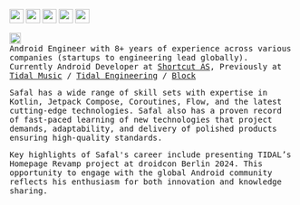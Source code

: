 <p>
  <a href="https://x.com/super0bserver"><img src="https://img.shields.io/badge/twitter-%231DA1F2.svg?&style=for-the-badge&logo=twitter&logoColor=white" height="25"></a> 
  <a href="https://bsky.app/profile/safal.bsky.social"><img src="https://img.shields.io/badge/-Bluesky-3686f7?style=flat&logo=icloud&logoColor=white" height="25"></a> 
  <a href="https://www.linkedin.com/in/safall"><img src="https://img.shields.io/badge/linkedin-%230077B5.svg?&style=for-the-badge&logo=linkedin&logoColor=white" height="25"></a> 
  <a href="https://medium.com/@safalkumarghimire"><img src="https://img.shields.io/badge/medium-%2312100E.svg?&style=for-the-badge&logo=medium&logoColor=white" height="25"></a> 
  <a href="https://stackoverflow.com/users/6758226/safal-kumar-ghimire"><img src="https://img.shields.io/badge/stackoverflow-%23F48024.svg?&style=for-the-badge&logo=stackoverflow&logoColor=white" height="25"></a>
</p>

<p>
  <samp>
    <img src="https://emojis.slackmojis.com/emojis/images/1519294713/3574/android.png?1519294713" width="20"/> 
    <br>
    Android Engineer with 8+ years of experience across various companies (startups to engineering lead globally). 
    <br>
     Currently Android Developer at <a href="https://github.com/shortcut">Shortcut AS</a>, Previously at <a href="https://github.com/tidal-music">Tidal Music</a> / <a href="https://github.com/tidal-engineering">Tidal Engineering</a> / <a href="https://github.com/block">Block</a>  
  </samp>
</p>

<p>    
  <samp>
    Safal has a wide range of skill sets with expertise in Kotlin, Jetpack Compose, Coroutines, Flow, and the latest cutting-edge technologies.
    Safal also has a proven record of fast-paced learning of new technologies that project demands, adaptability, and delivery of polished products ensuring high-quality standards.
  </samp>
</p>

<p>
  <samp>
    Key highlights of Safal's career include presenting TIDAL’s Homepage Revamp project at droidcon Berlin 2024. This opportunity to engage with the global Android community reflects his enthusiasm for both innovation and knowledge sharing.
  </samp>
</p>
